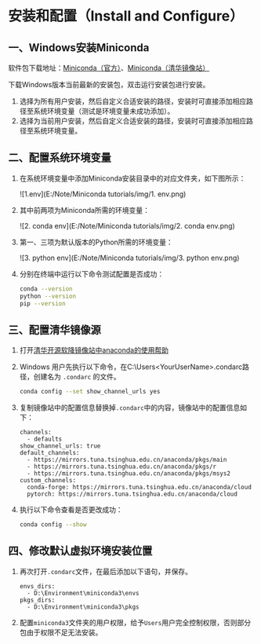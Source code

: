 # 安装和配置（Install and Configure）

## 一、Windows安装Miniconda

软件包下载地址：[Miniconda（官方）](https://repo.anaconda.com/miniconda/)、[Miniconda（清华镜像站）](https://mirrors.tuna.tsinghua.edu.cn/anaconda/miniconda/)

下载Windows版本当前最新的安装包，双击运行安装包进行安装。

1. 选择为所有用户安装，然后自定义合适安装的路径，安装时可直接添加相应路径至系统环境变量（测试是环境变量未成功添加）。
2. 选择为当前用户安装，然后自定义合适安装的路径，安装时可直接添加相应路径至系统环境变量。

## 二、配置系统环境变量

1. 在系统环境变量中添加Miniconda安装目录中的对应文件夹，如下图所示：

   ![1.env](E:/Note/Miniconda tutorials/img/1. env.png)

2. 其中前两项为Miniconda所需的环境变量：

   ![2. conda env](E:/Note/Miniconda tutorials/img/2. conda env.png)

3. 第一、三项为默认版本的Python所需的环境变量：

   ![3. python env](E:/Note/Miniconda tutorials/img/3. python env.png)

4. 分别在终端中运行以下命令测试配置是否成功：

   ```bash
   conda --version
   python --version
   pip --version
   ```

   

## 三、配置清华镜像源

1. 打开[清华开源软降镜像站中anaconda的使用帮助](https://mirrors.tuna.tsinghua.edu.cn/help/anaconda/)

2. Windows 用户先执行以下命令，在C:\Users\<YourUserName>\.condarc路径，创建名为 `.condarc` 的文件。

   ```bash
   conda config --set show_channel_urls yes
   ```

   

3. 复制镜像站中的配置信息替换掉`.condarc`中的内容，镜像站中的配置信息如下：

   ```
   channels:
     - defaults
   show_channel_urls: true
   default_channels:
     - https://mirrors.tuna.tsinghua.edu.cn/anaconda/pkgs/main
     - https://mirrors.tuna.tsinghua.edu.cn/anaconda/pkgs/r
     - https://mirrors.tuna.tsinghua.edu.cn/anaconda/pkgs/msys2
   custom_channels:
     conda-forge: https://mirrors.tuna.tsinghua.edu.cn/anaconda/cloud
     pytorch: https://mirrors.tuna.tsinghua.edu.cn/anaconda/cloud
   ```

4. 执行以下命令查看是否更改成功：

   ```bash
   conda config --show
   ```

## 四、修改默认虚拟环境安装位置

1. 再次打开`.condarc`文件，在最后添加以下语句，并保存。

   ```
   envs_dirs:
     - D:\Environment\miniconda3\envs
   pkgs_dirs:
     - D:\Environment\miniconda3\pkgs
   ```

2. 配置`miniconda3`文件夹的用户权限，给予`Users`用户完全控制权限，否则部分包由于权限不足无法安装。